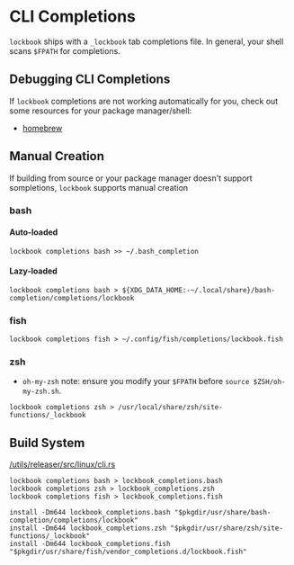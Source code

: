 # CLI Completions
`lockbook` ships with a `_lockbook` tab completions file.
In general, your shell scans `$FPATH` for completions.

## Debugging CLI Completions
If `lockbook` completions are not working automatically for you, check out some resources for your package manager/shell:
- [homebrew](https://docs.brew.sh/Shell-Completion)

## Manual Creation
If building from source or your package manager doesn't support sompletions, `lockbook` supports manual creation
### bash
#### Auto-loaded
```
lockbook completions bash >> ~/.bash_completion
```
#### Lazy-loaded
```
lockbook completions bash > ${XDG_DATA_HOME:-~/.local/share}/bash-completion/completions/lockbook
```
### fish
```
lockbook completions fish > ~/.config/fish/completions/lockbook.fish
```
### zsh
- `oh-my-zsh` note: ensure you modify your `$FPATH` before `source $ZSH/oh-my-zsh.sh`.
```
lockbook completions zsh > /usr/local/share/zsh/site-functions/_lockbook
```

## Build System
[/utils/releaser/src/linux/cli.rs](https://github.com/lockbook/lockbook/blob/master/utils/releaser/src/linux/cli.rs)
```
lockbook completions bash > lockbook_completions.bash
lockbook completions zsh > lockbook_completions.zsh
lockbook completions fish > lockbook_completions.fish

install -Dm644 lockbook_completions.bash "$pkgdir/usr/share/bash-completion/completions/lockbook"
install -Dm644 lockbook_completions.zsh "$pkgdir/usr/share/zsh/site-functions/_lockbook"
install -Dm644 lockbook_completions.fish "$pkgdir/usr/share/fish/vendor_completions.d/lockbook.fish"
```
